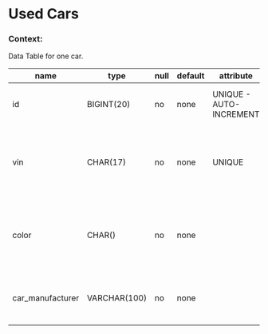 # Used Cars

### Context:

Data Table for one car.

| name                | type          | null | default | attribute               | key     | note                                                                            |
| ------------------- | ------------- | ---- | ------- | ----------------------- | ------- | ------------------------------------------------------------------------------- |
| id                  | BIGINT(20)    | no   | none    | UNIQUE - AUTO-INCREMENT | PRIMARY | Unique identifier for each car record                                           |
| vin                 | CHAR(17)      | no   | none    | UNIQUE                  |         | Vehicle Identification Number, a globally unique identifier for the car         |
|color      | CHAR()      | no   | none    |                         |         | The color of the car as it was originally painted by the manufacturer           | 
| car_manufacturer    | VARCHAR(100)  | no   | none    |                         |         | Name of the car's manufacturer (e.g.,Peugeot , Mercedes) 